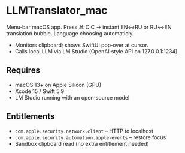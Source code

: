 # LLMTranslator_mac

Menu‑bar macOS app. Press ⌘ C C → instant EN↔RU or RU↔EN translation bubble. Language choosing automaticly.

- Monitors clipboard; shows SwiftUI pop‑over at cursor.
- Calls local LLM via LM Studio (OpenAI‑style API on 127.0.0.1:1234).

## Requires

- macOS 13+ on Apple Silicon (GPU)
- Xcode 15 / Swift 5.9
- LM Studio running with an open‑source model

## Entitlements

- `com.apple.security.network.client` – HTTP to localhost
- `com.apple.security.automation.apple-events` – restore focus
- Sandbox clipboard read (no extra entitlement needed)

